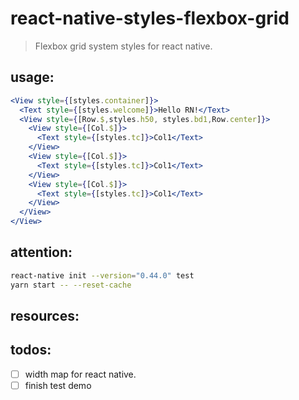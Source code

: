 # react-native-styles-flexbox-grid
> Flexbox grid system styles for react native.

## usage:
```jsx
<View style={[styles.container]}>
  <Text style={[styles.welcome]}>Hello RN!</Text>
  <View style={[Row.$,styles.h50, styles.bd1,Row.center]}>
    <View style={[Col.$]}>
      <Text style={[styles.tc]}>Col1</Text>
    </View>
    <View style={[Col.$]}>
      <Text style={[styles.tc]}>Col1</Text>
    </View>
    <View style={[Col.$]}>
      <Text style={[styles.tc]}>Col1</Text>
    </View>
  </View>
</View>
```


## attention:
```bash
react-native init --version="0.44.0" test
yarn start -- --reset-cache
```

## resources:

## todos:
- [ ] width map for react native.
- [ ] finish test demo
